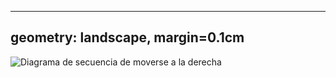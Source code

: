 

---
geometry: landscape, margin=0.1cm
---

![Diagrama de secuencia de moverse a la derecha](./build/images/diagrama-secuencia-mover-derecha.svg)
